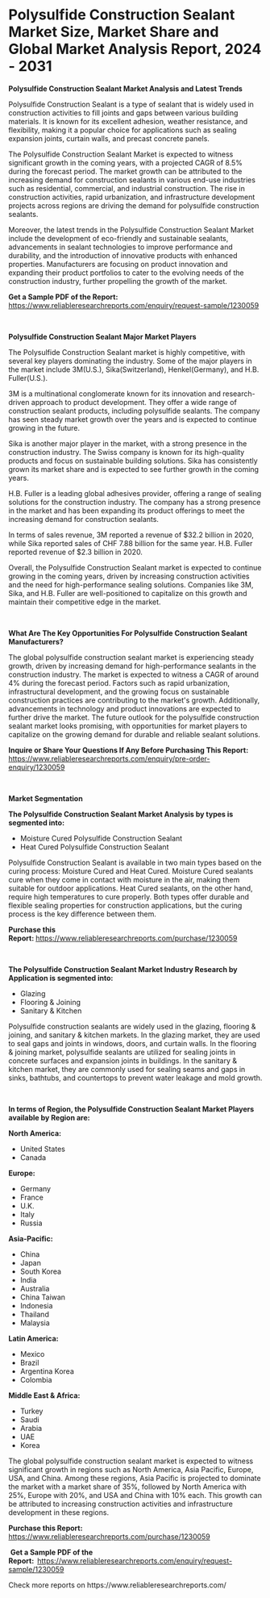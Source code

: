 <p><h1>Polysulfide Construction Sealant Market Size, Market Share and Global Market Analysis Report, 2024 - 2031</h1></p><p><strong>Polysulfide Construction Sealant Market Analysis and Latest Trends</strong></p>
<p><p>Polysulfide Construction Sealant is a type of sealant that is widely used in construction activities to fill joints and gaps between various building materials. It is known for its excellent adhesion, weather resistance, and flexibility, making it a popular choice for applications such as sealing expansion joints, curtain walls, and precast concrete panels.</p><p>The Polysulfide Construction Sealant Market is expected to witness significant growth in the coming years, with a projected CAGR of 8.5% during the forecast period. The market growth can be attributed to the increasing demand for construction sealants in various end-use industries such as residential, commercial, and industrial construction. The rise in construction activities, rapid urbanization, and infrastructure development projects across regions are driving the demand for polysulfide construction sealants.</p><p>Moreover, the latest trends in the Polysulfide Construction Sealant Market include the development of eco-friendly and sustainable sealants, advancements in sealant technologies to improve performance and durability, and the introduction of innovative products with enhanced properties. Manufacturers are focusing on product innovation and expanding their product portfolios to cater to the evolving needs of the construction industry, further propelling the growth of the market.</p></p>
<p><strong>Get a Sample PDF of the Report:&nbsp;</strong> <a href="https://www.reliableresearchreports.com/enquiry/request-sample/1230059">https://www.reliableresearchreports.com/enquiry/request-sample/1230059</a></p>
<p>&nbsp;</p>
<p><strong>Polysulfide Construction Sealant Major Market Players</strong></p>
<p><p>The Polysulfide Construction Sealant market is highly competitive, with several key players dominating the industry. Some of the major players in the market include 3M(U.S.), Sika(Switzerland), Henkel(Germany), and H.B. Fuller(U.S.).</p><p>3M is a multinational conglomerate known for its innovation and research-driven approach to product development. They offer a wide range of construction sealant products, including polysulfide sealants. The company has seen steady market growth over the years and is expected to continue growing in the future.</p><p>Sika is another major player in the market, with a strong presence in the construction industry. The Swiss company is known for its high-quality products and focus on sustainable building solutions. Sika has consistently grown its market share and is expected to see further growth in the coming years.</p><p>H.B. Fuller is a leading global adhesives provider, offering a range of sealing solutions for the construction industry. The company has a strong presence in the market and has been expanding its product offerings to meet the increasing demand for construction sealants.</p><p>In terms of sales revenue, 3M reported a revenue of $32.2 billion in 2020, while Sika reported sales of CHF 7.88 billion for the same year. H.B. Fuller reported revenue of $2.3 billion in 2020.</p><p>Overall, the Polysulfide Construction Sealant market is expected to continue growing in the coming years, driven by increasing construction activities and the need for high-performance sealing solutions. Companies like 3M, Sika, and H.B. Fuller are well-positioned to capitalize on this growth and maintain their competitive edge in the market.</p></p>
<p>&nbsp;</p>
<p><strong>What Are The Key Opportunities For Polysulfide Construction Sealant Manufacturers?</strong></p>
<p><p>The global polysulfide construction sealant market is experiencing steady growth, driven by increasing demand for high-performance sealants in the construction industry. The market is expected to witness a CAGR of around 4% during the forecast period. Factors such as rapid urbanization, infrastructural development, and the growing focus on sustainable construction practices are contributing to the market's growth. Additionally, advancements in technology and product innovations are expected to further drive the market. The future outlook for the polysulfide construction sealant market looks promising, with opportunities for market players to capitalize on the growing demand for durable and reliable sealant solutions.</p></p>
<p><strong>Inquire or Share Your Questions If Any Before Purchasing This Report:</strong> <a href="https://www.reliableresearchreports.com/enquiry/pre-order-enquiry/1230059">https://www.reliableresearchreports.com/enquiry/pre-order-enquiry/1230059</a></p>
<p>&nbsp;</p>
<p><strong>Market Segmentation</strong></p>
<p><strong>The Polysulfide Construction Sealant Market Analysis by types is segmented into:</strong></p>
<p><ul><li>Moisture Cured Polysulfide Construction Sealant</li><li>Heat Cured Polysulfide Construction Sealant</li></ul></p>
<p><p>Polysulfide Construction Sealant is available in two main types based on the curing process: Moisture Cured and Heat Cured. Moisture Cured sealants cure when they come in contact with moisture in the air, making them suitable for outdoor applications. Heat Cured sealants, on the other hand, require high temperatures to cure properly. Both types offer durable and flexible sealing properties for construction applications, but the curing process is the key difference between them.</p></p>
<p><strong>Purchase this Report:&nbsp;</strong><a href="https://www.reliableresearchreports.com/purchase/1230059">https://www.reliableresearchreports.com/purchase/1230059</a></p>
<p>&nbsp;</p>
<p><strong>The Polysulfide Construction Sealant Market Industry Research by Application is segmented into:</strong></p>
<p><ul><li>Glazing</li><li>Flooring & Joining</li><li>Sanitary & Kitchen</li></ul></p>
<p><p>Polysulfide construction sealants are widely used in the glazing, flooring & joining, and sanitary & kitchen markets. In the glazing market, they are used to seal gaps and joints in windows, doors, and curtain walls. In the flooring & joining market, polysulfide sealants are utilized for sealing joints in concrete surfaces and expansion joints in buildings. In the sanitary & kitchen market, they are commonly used for sealing seams and gaps in sinks, bathtubs, and countertops to prevent water leakage and mold growth.</p></p>
<p>&nbsp;</p>
<p><strong>In terms of Region, the Polysulfide Construction Sealant Market Players available by Region are:</strong></p>
<p>
    <p> <strong> North America: </strong>
        <ul>
            <li>United States</li>
            <li>Canada</li>
        </ul>
        </p> 
    <p> <strong> Europe: </strong>
        <ul>
            <li>Germany</li>
            <li>France</li>
            <li>U.K.</li>
            <li>Italy</li>
            <li>Russia</li>
        </ul>
        </p> 
    <p> <strong> Asia-Pacific: </strong>
        <ul>
            <li>China</li>
            <li>Japan</li>
            <li>South Korea</li>
            <li>India</li>
            <li>Australia</li>
            <li>China Taiwan</li>
            <li>Indonesia</li>
            <li>Thailand</li>
            <li>Malaysia</li>
        </ul>
        </p> 
    <p> <strong> Latin America: </strong>
        <ul>
            <li>Mexico</li>
            <li>Brazil</li>
            <li>Argentina Korea</li>
            <li>Colombia</li>
        </ul>
        </p> 
    <p> <strong> Middle East & Africa: </strong>
        <ul>
            <li>Turkey</li>
            <li>Saudi</li>
            <li>Arabia</li>
            <li>UAE</li>
            <li>Korea</li>
        </ul>
    </p>
    </p>
<p><p>The global polysulfide construction sealant market is expected to witness significant growth in regions such as North America, Asia Pacific, Europe, USA, and China. Among these regions, Asia Pacific is projected to dominate the market with a market share of 35%, followed by North America with 25%, Europe with 20%, and USA and China with 10% each. This growth can be attributed to increasing construction activities and infrastructure development in these regions.</p></p>
<p><strong>Purchase this Report: </strong><a href="https://www.reliableresearchreports.com/purchase/1230059">https://www.reliableresearchreports.com/purchase/1230059</a></p>
<p>&nbsp;<strong>Get a Sample PDF of the Report:&nbsp;&nbsp;</strong><a href="https://www.reliableresearchreports.com/enquiry/request-sample/1230059">https://www.reliableresearchreports.com/enquiry/request-sample/1230059</a></p>
<p><strong></strong></p>
<p>Check more reports on https://www.reliableresearchreports.com/</p>